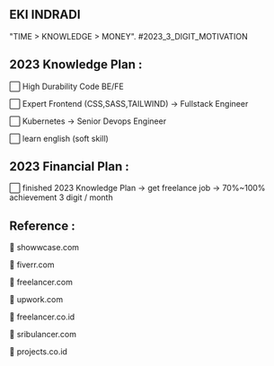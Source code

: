 ## EKI INDRADI

"TIME > KNOWLEDGE > MONEY". #2023_3_DIGIT_MOTIVATION

## 2023 Knowledge Plan :

:white_large_square: High Durability Code BE/FE

:white_large_square: Expert Frontend (CSS,SASS,TAILWIND) -> Fullstack Engineer
 
:white_large_square: Kubernetes -> Senior Devops Engineer

:white_large_square: learn english (soft skill)


## 2023 Financial Plan :

:white_large_square: finished 2023 Knowledge Plan  -> get freelance job -> 70%~100% achievement 3 digit / month





## Reference : 

:link: showwcase.com

:link: fiverr.com

:link: freelancer.com

:link: upwork.com

:link: freelancer.co.id

:link: sribulancer.com

:link: projects.co.id
